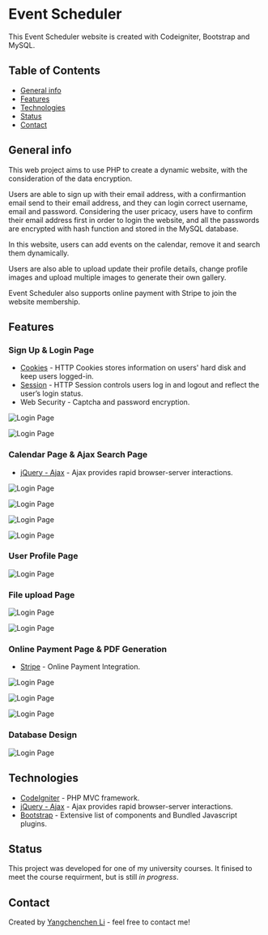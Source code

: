 # Event Scheduler
This Event Scheduler website is created with Codeigniter, Bootstrap and MySQL.

## Table of Contents
* [General info](#general-into)
* [Features](#features)
* [Technologies](#technologies)
* [Status](#status)
* [Contact](#contact)

## General info 
This web project aims to use PHP to create a dynamic website, with the consideration of the data encryption. 

Users are able to sign up with their email address, with a confirmantion email send to their email address, and they can login correct username, email and password. Considering the user pricacy, users have to confirm their email address first in order to login the website, and all the passwords are encrypted with hash function and stored in the MySQL database.

In this website, users can add events on the calendar, remove it and search them dynamically. 

Users are also able to upload update their profile details, change profile images and upload multiple images to generate their own gallery. 

Event Scheduler also supports online payment with Stripe to join the website membership. 
## Features
### Sign Up & Login Page
- [Cookies](https://developer.mozilla.org/en-US/docs/Web/HTTP/Cookies) - HTTP Cookies stores information on users' hard disk and keep users logged-in.
- [Session](https://developer.mozilla.org/en-US/docs/Web/HTTP/Session) - HTTP Session controls users log in and logout and reflect the user’s login status.
- Web Security - Captcha and password encryption.

![Login Page](./Screenshot/sign.png?raw=true)

![Login Page](https://github.com/YangchenchenLi/wis_project/blob/main/Screenshot/login.png?raw=true)

### Calendar Page & Ajax Search Page
- [jQuery - Ajax](https://www.w3schools.com/xml/ajax_intro.asp) - Ajax provides rapid browser-server interactions.

![Login Page](./Screenshot/add_calendar_event.png?raw=true)

![Login Page](./Screenshot/calendar.png?raw=true)

![Login Page](./Screenshot/ajax_search1.png?raw=true)

![Login Page](./Screenshot/ajax_search2.png?raw=true)

### User Profile Page
![Login Page](./Screenshot/profile.png?raw=true)

### File upload Page

![Login Page](./Screenshot/multifiles_upload.png?raw=true)

![Login Page](./Screenshot/file_upload.png?raw=true)

### Online Payment Page & PDF Generation
- [Stripe](https://stripe.com/docs/api) - Online Payment Integration.

![Login Page](./Screenshot/online_payment.png?raw=true)

![Login Page](./Screenshot/payment_transaction.png?raw=true)

![Login Page](./Screenshot/generate_pdf.png?raw=true)
### Database Design
![Login Page](./Screenshot/database_design.png?raw=true)

## Technologies 
- [CodeIgniter](https://codeigniter.com/) - PHP MVC framework. 
- [jQuery - Ajax](https://www.w3schools.com/xml/ajax_intro.asp) - Ajax provides rapid browser-server interactions.
- [Bootstrap](https://getbootstrap.com/) - Extensive list of components and Bundled Javascript plugins. 

## Status
This project was developed for one of my university courses. It finised to meet the course requirment, but is still _in progress_. 
## Contact 
Created by [Yangchenchen Li](https://github.com/YangchenchenLi) - feel free to contact me!










